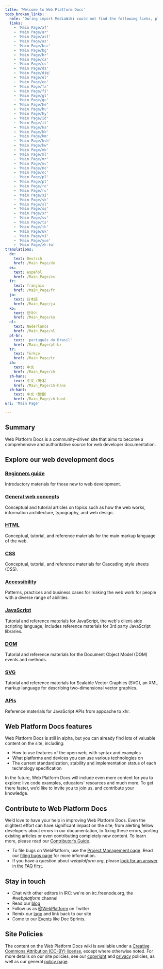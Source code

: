```yaml
---
title: 'Welcome to Web Platform Docs'
todo_broken_links:
  note: 'During import MediaWiki could not find the following links, please fix and adjust this list.'
  links:
    - 'Main Page/af'
    - 'Main Page/ar'
    - 'Main Page/ast'
    - 'Main Page/az'
    - 'Main Page/bcc'
    - 'Main Page/bg'
    - 'Main Page/br'
    - 'Main Page/ca'
    - 'Main Page/cs'
    - 'Main Page/da'
    - 'Main Page/diq'
    - 'Main Page/el'
    - 'Main Page/eo'
    - 'Main Page/fa'
    - 'Main Page/fi'
    - 'Main Page/gl'
    - 'Main Page/gu'
    - 'Main Page/he'
    - 'Main Page/hu'
    - 'Main Page/hy'
    - 'Main Page/id'
    - 'Main Page/it'
    - 'Main Page/ka'
    - 'Main Page/kk'
    - 'Main Page/km'
    - 'Main Page/ksh'
    - 'Main Page/kw'
    - 'Main Page/mk'
    - 'Main Page/ml'
    - 'Main Page/mr'
    - 'Main Page/ms'
    - 'Main Page/no'
    - 'Main Page/oc'
    - 'Main Page/pl'
    - 'Main Page/pt'
    - 'Main Page/ro'
    - 'Main Page/ru'
    - 'Main Page/si'
    - 'Main Page/sk'
    - 'Main Page/sl'
    - 'Main Page/sq'
    - 'Main Page/sr'
    - 'Main Page/sv'
    - 'Main Page/ta'
    - 'Main Page/th'
    - 'Main Page/uk'
    - 'Main Page/vi'
    - 'Main Page/yue'
    - 'Main Page/zh-tw'
translations:
  de:
    text: Deutsch
    href: /Main_Page/de
  es:
    text: español
    href: /Main_Page/es
  fr:
    text: français
    href: /Main_Page/fr
  ja:
    text: 日本語
    href: /Main_Page/ja
  ko:
    text: 한국어
    href: /Main_Page/ko
  nl:
    text: Nederlands
    href: /Main_Page/nl
  pt-br:
    text: 'português do Brasil'
    href: /Main_Page/pt-br
  tr:
    text: Türkçe
    href: /Main_Page/tr
  zh:
    text: 中文
    href: /Main_Page/zh
  zh-hans:
    text: 中文（简体）‎
    href: /Main_Page/zh-hans
  zh-hant:
    text: 中文（繁體）‎
    href: /Main_Page/zh-hant
uri: 'Main Page'

---
```

## Summary

Web Platform Docs is a community-driven site that aims to become a comprehensive and authoritative source for web developer documentation.

## Explore our web development docs

### [Beginners guide](/beginners)

Introductory materials for those new to web development.

### [General web concepts](/concepts)

Conceptual and tutorial articles on topics such as how the web works, information architecture, typography, and web design.

### [HTML](/html)

Conceptual, tutorial, and reference materials for the main markup language of the web.

### [CSS](/css)

Conceptual, tutorial, and reference materials for Cascading style sheets (CSS).

### [Accessibility](/concepts/accessibility)

Patterns, practices and business cases for making the web work for people with a diverse range of abilities.

### [JavaScript](/javascript)

Tutorial and reference materials for JavaScript, the web's client-side scripting language; Includes reference materials for 3rd party JavaScript libraries.

### [DOM](/dom)

Tutorial and reference materials for the Document Object Model (DOM) events and methods.

### [SVG](/svg)

Tutorial and reference materials for Scalable Vector Graphics (SVG), an XML markup language for describing two-dimensional vector graphics.

### [APIs](/apis)

Reference materials for JavaScript APIs from appcache to xhr.

## Web Platform Docs features

Web Platform Docs is still in alpha, but you can already find lots of valuable content on the site, including:

-   How to use features of the open web, with syntax and examples
-   What platforms and devices you can use various technologies on
-   The current standardization, stability and implementation status of each technology specification

In the future, Web Platform Docs will include even more content for you to explore: live code examples, educators' resources and much more. To get there faster, we’d like to invite you to join us, and contribute your knowledge.

## Contribute to Web Platform Docs

We’d love to have your help in improving Web Platform Docs. Even the slightest effort can have significant impact on the site; from alerting fellow developers about errors in our documentation, to fixing these errors, porting existing articles or even contributing completely new content. To learn more, please read our [Contributor’s Guide](/WPD:Contributors_Guide).

-   To file bugs on WebPlatform, use the [Project Management page](https://project.webplatform.org). Read our [filing bugs page](https://docs.webplatform.org/wiki/WPD:Filing_Bugs) for more information.
-   If you have a question about *webplatform.org*, please [look for an answer in the FAQ first](/WPD:FAQ).

## Stay in touch

-   Chat with other editors in IRC: we're on irc.freenode.org, the *\#webplatform* channel
-   Read our [blog](https://blog.webplatform.org/)
-   Follow us as [@WebPlatform](https://twitter.com/webplatform) on Twitter
-   Remix our [logo](https://www.webplatform.org/logo) and link back to our site
-   Come to our [Events](/WPD:Community/Community_Events) like Doc Sprints.

## Site Policies

The content on the Web Platform Docs wiki is available under a [Creative Commons Attribution (CC-BY) license](/Template:CC-by-3.0), except where otherwise noted. For more details on our site policies, see our [copyright](/WPD:Copyright) and [privacy](/WPD:Privacy) policies, as well as our general [policy page](/WPD:Policy).
